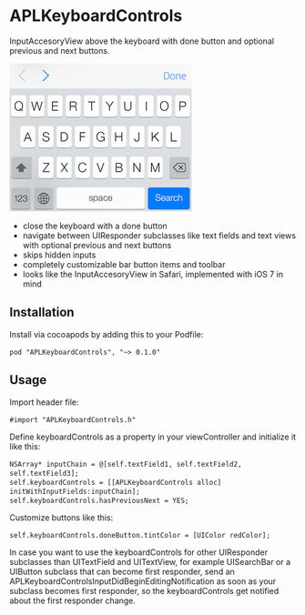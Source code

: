 APLKeyboardControls
=========
InputAccesoryView above the keyboard with done button and optional previous and next buttons.

![Screenshot](screenshot.png "Keyboard Controls")

* close the keyboard with a done button
* navigate between UIResponder subclasses like text fields and text views with optional previous and next buttons
* skips hidden inputs
* completely customizable bar button items and toolbar
* looks like the InputAccesoryView in Safari, implemented with iOS 7 in mind

## Installation
Install via cocoapods by adding this to your Podfile:

	pod "APLKeyboardControls", "~> 0.1.0"

## Usage
Import header file:

	#import "APLKeyboardControls.h"
	
Define keyboardControls as a property in your viewController and initialize it like this:
	
	NSArray* inputChain = @[self.textField1, self.textField2, self.textField3];
	self.keyboardControls = [[APLKeyboardControls alloc] initWithInputFields:inputChain];
	self.keyboardControls.hasPreviousNext = YES;

Customize buttons like this:

	self.keyboardControls.doneButton.tintColor = [UIColor redColor];
	
In case you want to use the keyboardControls for other UIResponder subclasses than UITextField and UITextView, for example UISearchBar or a UIButton subclass that can become first responder, send an APLKeyboardControlsInputDidBeginEditingNotification as soon as your subclass becomes first responder, so the keyboardControls get notified about the first responder change.